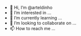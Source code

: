 - 👋 Hi, I’m @arteldinho
- 👀 I’m interested in ...
- 🌱 I’m currently learning ...
- 💞️ I’m looking to collaborate on ...
- 📫 How to reach me ...

<!---
arteldinho/arteldinho is a ✨ special ✨ repository because its `README.md` (this file) appears on your GitHub profile.
You can click the Preview link to take a look at your changes.
--->
